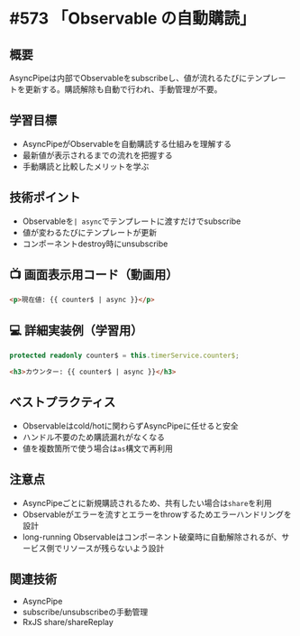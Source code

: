 # #573 「Observable の自動購読」

## 概要
AsyncPipeは内部でObservableをsubscribeし、値が流れるたびにテンプレートを更新する。購読解除も自動で行われ、手動管理が不要。

## 学習目標
- AsyncPipeがObservableを自動購読する仕組みを理解する
- 最新値が表示されるまでの流れを把握する
- 手動購読と比較したメリットを学ぶ

## 技術ポイント
- Observableを`| async`でテンプレートに渡すだけでsubscribe
- 値が変わるたびにテンプレートが更新
- コンポーネントdestroy時にunsubscribe

## 📺 画面表示用コード（動画用）
```html
<p>現在値: {{ counter$ | async }}</p>
```

## 💻 詳細実装例（学習用）
```typescript
protected readonly counter$ = this.timerService.counter$;
```

```html
<h3>カウンター: {{ counter$ | async }}</h3>
```

## ベストプラクティス
- Observableはcold/hotに関わらずAsyncPipeに任せると安全
- ハンドル不要のため購読漏れがなくなる
- 値を複数箇所で使う場合は`as`構文で再利用

## 注意点
- AsyncPipeごとに新規購読されるため、共有したい場合は`share`を利用
- Observableがエラーを流すとエラーをthrowするためエラーハンドリングを設計
- long-running Observableはコンポーネント破棄時に自動解除されるが、サービス側でリソースが残らないよう設計

## 関連技術
- AsyncPipe
- subscribe/unsubscribeの手動管理
- RxJS share/shareReplay
